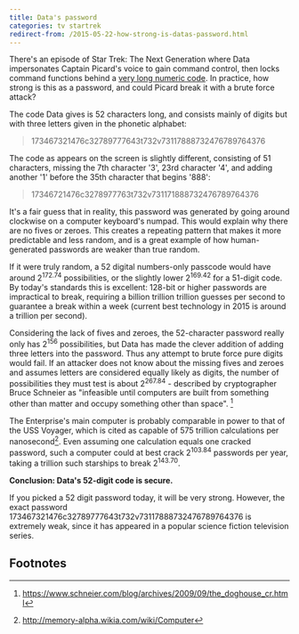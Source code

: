 ```yaml
---
title: Data's password
categories: tv startrek
redirect-from: /2015-05-22-how-strong-is-datas-password.html
---
```


There's an episode of Star Trek: The Next Generation where Data impersonates
Captain Picard's voice to gain command control, then locks command functions
behind a [very long numeric code](https://www.youtube.com/watch?v=rAUVUUhf7U0).
In practice, how strong is this as a password, and could Picard break it with a
brute force attack?

The code Data gives is 52 characters long, and consists mainly of digits but
with three letters given in the phonetic alphabet:

> 173467321476c32789777643t732v73117888732476789764376

The code as appears on the screen is slightly different, consisting of 51
characters, missing the 7th character '3', 23rd character '4', and adding
another '1' before the 35th character that begins '888':

> 17346721476c3278977763t732v731171888732476789764376

It's a fair guess that in reality, this password was generated by going around
clockwise on a computer keyboard's numpad. This would explain why there are no
fives or zeroes. This creates a repeating pattern that makes it more predictable
and less random, and is a great example of how human-generated passwords are
weaker than true random.

If it were truly random, a 52 digital numbers-only passcode would have around
2<sup>172.74</sup> possibilities, or the slightly lower 2<sup>169.42</sup> for a
51-digit code. By today's standards this is excellent: 128-bit or higher
passwords are impractical to break, requiring a billion trillion trillion
guesses per second to guarantee a break within a week (current best technology
in 2015 is around a trillion per second).

Considering the lack of fives and zeroes, the 52-character password really only
has 2<sup>156</sup> possibilities, but Data has made the clever addition of
adding three letters into the password. Thus any attempt to brute force pure
digits would fail. If an attacker does not know about the missing fives and
zeroes and assumes letters are considered equally likely as digits, the number
of possibilities they must test is about 2<sup>267.84</sup> - described by
cryptographer Bruce Schneier as "infeasible until computers are built from
something other than matter and occupy something other than space". [^2]

The Enterprise's main computer is probably comparable in power to that of the
USS Voyager, which is cited as capable of 575 trillion calculations per
nanosecond[^1]. Even assuming one calculation equals one cracked password, such a computer could at best crack 2<sup>103.84</sup> passwords per year, taking a
trillion such starships to break 2<sup>143.70</sup>.

__Conclusion: Data's 52-digit code is secure.__

If you picked a 52 digit password today, it will be very strong. However, the
exact password 173467321476c32789777643t732v73117888732476789764376 is extremely
weak, since it has appeared in a popular science fiction television series.

## Footnotes

[^1]: <http://memory-alpha.wikia.com/wiki/Computer>

[^2]: <https://www.schneier.com/blog/archives/2009/09/the_doghouse_cr.html>

